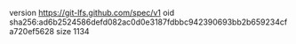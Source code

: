 version https://git-lfs.github.com/spec/v1
oid sha256:ad6b2524586defd082ac0d0e3187fdbbc942390693bb2b659234cfa720ef5628
size 1134
